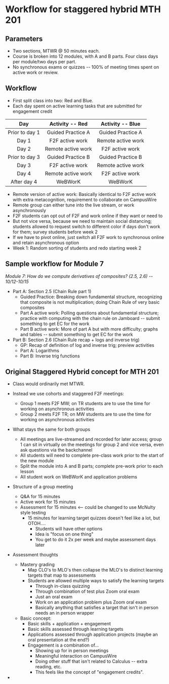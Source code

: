 # Workflow for staggered hybrid MTH 201

## Parameters 

- Two sections, MTWR @ 50 minutes each. 
- Course is broken into 12 modules, with A and B parts. Four class days per module/two days per part. 
- No synchronous exams or quizzes -- 100% of meeting times spent on active work or review. 

## Workflow 

- First split class into two: Red and Blue. 
- Each day spent on active learning tasks that are submitted for engagement credit 


| Day | Activity -- Red  | Activity -- Blue | 
| :--:| :---------------:| :---------------: | 
| Prior to day 1 | Guided Practice A | Guided Practice A | 
| Day 1 | F2F active work | Remote active work | 
| Day 2 | Remote active work | F2F active work | 
| Prior to day 3 | Guided Practice B | Guided Practice B | 
| Day 3 | F2F active work | Remote active work | 
| Day 4 | Remote active work | F2F active work | 
| After day 4 | WeBWorK | WeBWorK | 

- Remote version of active work: Basically identical to F2F active work with extra metacognition, requirement to collaborate on CampusWire
- Remote group can either tune into the live stream, or work asynchronously
- F2F students can opt out of F2F and work online if they want or need to 
- But not vice versa, because we need to maintain social distancing; students allowed to request switch to different color if days don't work for them; survey students before week 2 
- If we have to pivot online, just switch all F2F work to synchronous online and retain asynchronous option 
- Week 1: Random sorting of students and redo starting week 2


## Sample workflow for Module 7 

*Module 7: How do we compute derivatives of composites? (2.5, 2.6) -- 10/12-10/15*

- Part A: Section 2.5 (Chain Rule part 1)
  - Guided Practice: Breaking down fundamental structure, recognizing that composite is not multiplication; doing Chain Rule of very basic composites
  - Part A active work: Polling questions about fundamental structure; practice with computing with the chain rule on Jamboard -- submit something to get EC for the work 
  - Part B active work: More of part A but with more difficulty; graphs and tables -- submit something to get EC for the work 
- Part B: Section 2.6 (Chain Rule recap + logs and inverse trig)
  - GP: Recap of definition of log and inverse trig; preview activities 
  - Part A: Logarithms 
  - Part B: Inverse trig functions 






## Original Staggered Hybrid concept for MTH 201

- Class would ordinarily met MTWR.
- Instead we use cohorts and staggered F2F meetings:
  - Group 1 meets F2F MW; on TR students are to use the time for working on asynchronous activities
  - Group 2 meets F2F TR; on MW students are to use the time for working on asynchronous activities
- What stays the same for both groups
  - All meetings are live-streamed and recorded for later access; group 1 can sit in virtually on the meetings for group 2 and vice versa, even ask questions via the backchannel
  - All students will need to complete pre-class work prior to the start of the new module
  - Split the module into A and B parts; complete pre-work prior to each lesson  
  - All student work on WeBWorK and application problems
- Structure of a group meeting
  - Q&A for 15 minutes
  - Active work for 15 minutes
  - Assessment for 15 minutes <-- could be changed to use McNulty style testing
    - 15 minutes for learning target quizzes doesn't feel like a lot, but OTOH....
      - Students will have other options
      - Idea is "focus on one thing"
      - You get to do it 2x per week and maybe assessment days later
- Assessment thoughts
  - Mastery grading
    - Map CLO's to MLO's then collapse the MLO's to distinct learning targets that map to assessments
    - Students are allowed multiple ways to satisfy the learning targets
      - Through in-class quizzing
      - Through combination of test plus Zoom oral exam
      - Just an oral exam
      - Work on an application problem plus Zoom oral exam
      - Basically anything that satisfies a target that isn't in person needs an in person wrapper
  - Basic concept:
    - Basic skills + application + engagement
    - Basic skills assessed through learning targets
    - Applications assessed through application projects (maybe an oral presentation at the end?)
    - Engagement is a combination of...
      - Showing up for in person meetings
      - Meaningful interaction on CampusWire
      - Doing other stuff that isn't related to Calculus -- extra reading, etc.
      - This feels like the concept of "engagement credits".

- 
